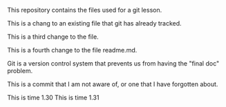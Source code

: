 This repository contains the files used for a git lesson.

This is a chang to an existing file that git has already tracked.


This is a third change to the file.

This is a fourth change to the file readme.md.

Git is a version control system that prevents us from having the "final doc" problem.


This is a commit that I am not aware of, or one that I have forgotten about.


This is time 1.30
This is time 1.31
